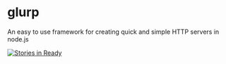 # glurp
An easy to use framework for creating quick and simple HTTP servers in node.js

[![Stories in Ready](https://badge.waffle.io/timmydoza/glurp.svg?label=ready&title=Ready)](http://waffle.io/timmydoza/glurp)
